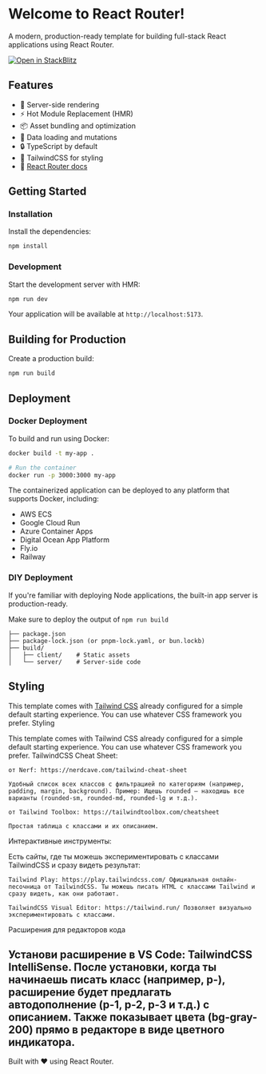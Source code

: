 # Welcome to React Router!

A modern, production-ready template for building full-stack React applications using React Router.

[![Open in StackBlitz](https://developer.stackblitz.com/img/open_in_stackblitz.svg)](https://stackblitz.com/github/remix-run/react-router-templates/tree/main/default)

## Features

- 🚀 Server-side rendering
- ⚡️ Hot Module Replacement (HMR)
- 📦 Asset bundling and optimization
- 🔄 Data loading and mutations
- 🔒 TypeScript by default
- 🎉 TailwindCSS for styling
- 📖 [React Router docs](https://reactrouter.com/)

## Getting Started

### Installation

Install the dependencies:

```bash
npm install
```

### Development

Start the development server with HMR:

```bash
npm run dev
```

Your application will be available at `http://localhost:5173`.

## Building for Production

Create a production build:

```bash
npm run build
```

## Deployment

### Docker Deployment

To build and run using Docker:

```bash
docker build -t my-app .

# Run the container
docker run -p 3000:3000 my-app
```

The containerized application can be deployed to any platform that supports Docker, including:

- AWS ECS
- Google Cloud Run
- Azure Container Apps
- Digital Ocean App Platform
- Fly.io
- Railway

### DIY Deployment

If you're familiar with deploying Node applications, the built-in app server is production-ready.

Make sure to deploy the output of `npm run build`

```
├── package.json
├── package-lock.json (or pnpm-lock.yaml, or bun.lockb)
├── build/
│   ├── client/    # Static assets
│   └── server/    # Server-side code
```

## Styling

This template comes with [Tailwind CSS](https://tailwindcss.com/) already configured for a simple default starting experience. You can use whatever CSS framework you prefer.
Styling

This template comes with Tailwind CSS already configured for a simple default starting experience. You can use whatever CSS framework you prefer.
TailwindCSS Cheat Sheet:

    от Nerf: https://nerdcave.com/tailwind-cheat-sheet

    Удобный список всех классов с фильтрацией по категориям (например, padding, margin, background). Пример: Ищешь rounded — находишь все варианты (rounded-sm, rounded-md, rounded-lg и т.д.).

    от Tailwind Toolbox: https://tailwindtoolbox.com/cheatsheet

    Простая таблица с классами и их описанием.

Интерактивные инструменты:

Есть сайты, где ты можешь экспериментировать с классами TailwindCSS и сразу видеть результат:

    Tailwind Play: https://play.tailwindcss.com/ Официальная онлайн-песочница от TailwindCSS. Ты можешь писать HTML с классами Tailwind и сразу видеть, как они работают.

    TailwindCSS Visual Editor: https://tailwind.run/ Позволяет визуально экспериментировать с классами.

Расширения для редакторов кода

Установи расширение в VS Code: TailwindCSS IntelliSense.
После установки, когда ты начинаешь писать класс (например, p-), расширение будет предлагать автодополнение (p-1, p-2, p-3 и т.д.) с описанием. Также показывает цвета (bg-gray-200) прямо в редакторе в виде цветного индикатора.
---

Built with ❤️ using React Router.
